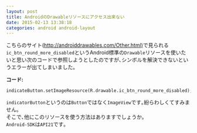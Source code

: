 ```yaml
---
layout: post
title: AndroidのDrawableリソースにアクセス出来ない
date: 2015-02-13 13:38:18
categories: android android-layout
---
```

<!-- {% raw %} -->
<p>こちらのサイト(<a href="http://androiddrawables.com/Other.html" rel="nofollow">http://androiddrawables.com/Other.html)</a>で見られる<code>ic_btn_round_more_disabled</code>というAndroid標準の<code>Drawable</code>リソースを使いたいと思い次のコードで参照しようとしたのですが､シンボルを解決できないというエラーが出てしまいました｡</p>

<p><strong>コード:</strong></p>

<pre><code>indicateButton.setImageResource(R.drawable.ic_btn_round_more_disabled);
</code></pre>

<p><code>indicatorButton</code>というのは<code>Button</code>ではなく<code>ImageView</code>です｡紛らわしくてすみません｡<br>
そこで､他にこのリソースを使う方法はありますでしょうか｡<br>
<code>Android-SDK</code>は<code>API21</code>です｡</p>
<!-- {% endraw %} -->
